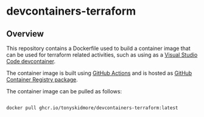 # devcontainers-terraform

## Overview

This repository contains a Dockerfile used to build a container image that can be used for terraform related activities, such as using as a [Visual Studio Code devcontainer](https://code.visualstudio.com/docs/remote/containers).  

The container image is built using [GitHub Actions](https://github.com/tonyskidmore/devcontainers-terraform/actions) and is hosted as [GitHub Container Registry package](https://github.com/tonyskidmore/devcontainers-terraform/pkgs/container/azure-tools).

The container image can be pulled as follows:

````bash

docker pull ghcr.io/tonyskidmore/devcontainers-terraform:latest

````
